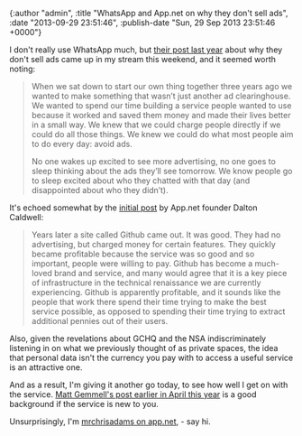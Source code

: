 

{:author "admin", :title "WhatsApp and App.net on why they don't sell ads", :date "2013-09-29 23:51:46", :publish-date "Sun, 29 Sep 2013 23:51:46 +0000"}



<!-- content below -->

I don't really use WhatsApp much, but [their post last year](http://blog.whatsapp.com/index.php/2012/06/why-we-dont-sell-ads/) about why they don't sell ads came up in my stream this weekend, and it seemed worth noting:

> When we sat down to start our own thing together three years ago we wanted to make something that wasn’t just another ad clearinghouse. We wanted to spend our time building a service people wanted to use because it worked and saved them money and made their lives better in a small way. We knew that we could charge people directly if we could do all those things. We knew we could do what most people aim to do every day: avoid ads.
> 
> No one wakes up excited to see more advertising, no one goes to sleep thinking about the ads they’ll see tomorrow. We know people go to sleep excited about who they chatted with that day (and disappointed about who they didn’t).

It's echoed somewhat by the [initial post](http://daltoncaldwell.com/an-audacious-proposal) by App.net founder Dalton Caldwell:

> Years later a site called Github came out. It was good. They had no advertising, but charged money for certain features. They quickly became profitable because the service was so good and so important, people were willing to pay. Github has become a much-loved brand and service, and many would agree that it is a key piece of infrastructure in the technical renaissance we are currently experiencing. Github is apparently profitable, and it sounds like the people that work there spend their time trying to make the best service possible, as opposed to spending their time trying to extract additional pennies out of their users.

Also, given the revelations about GCHQ and the NSA indiscriminately listening in on what we previously thought of as private spaces, the idea that personal data isn't the currency you pay with to access a useful service is an attractive one.

And as a result, I'm giving it another go today, to see how well I get on with the service. [Matt Gemmell's post earlier in April this year](http://mattgemmell.com/2013/04/05/app-net-for-conversations/) is a good background if the service is new to you. 

Unsurprisingly, I'm [mrchrisadams on app.net](https://alpha.app.net/mrchrisadams),  - say hi.


